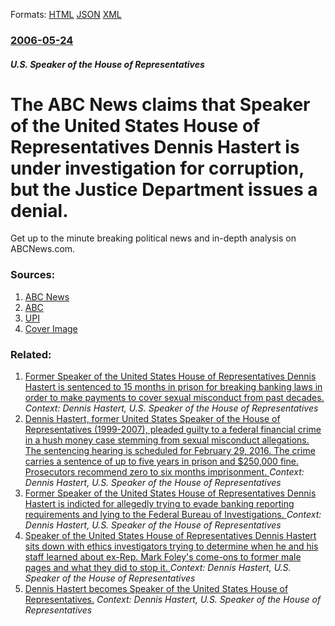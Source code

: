 
Formats: [HTML](/news/2006/05/24/the-abc-news-claims-that-speaker-of-the-united-states-house-of-representatives-dennis-hastert-is-under-investigation-for-corruption-but-th.html)  [JSON](/news/2006/05/24/the-abc-news-claims-that-speaker-of-the-united-states-house-of-representatives-dennis-hastert-is-under-investigation-for-corruption-but-th.json)  [XML](/news/2006/05/24/the-abc-news-claims-that-speaker-of-the-united-states-house-of-representatives-dennis-hastert-is-under-investigation-for-corruption-but-th.xml)  

### [2006-05-24](/news/2006/05/24/index.md)

##### U.S. Speaker of the House of Representatives
#  The ABC News claims that Speaker of the United States House of Representatives Dennis Hastert is under investigation for corruption, but the Justice Department issues a denial. 

Get up to the minute breaking political news and in-depth analysis on ABCNews.com.


### Sources:

1. [ABC News](http://abcnews.go.com/Politics/wireStory?id=1999490&CMP=OTC-RSSFeeds0312)
2. [ABC](http://www.abcnews.go.com/Politics/wireStory?id=2001422)
3. [UPI](http://www.upi.com/NewsTrack/view.php?StoryID=20060524-071351-4881r)
3. [Cover Image](//www.upi.com/img/upi-fb.png)

### Related:

1. [Former Speaker of the United States House of Representatives Dennis Hastert is sentenced to 15 months in prison for breaking banking laws in order to make payments to cover sexual misconduct from past decades. ](/news/2016/04/27/former-speaker-of-the-united-states-house-of-representatives-dennis-hastert-is-sentenced-to-15-months-in-prison-for-breaking-banking-laws-in.md) _Context: Dennis Hastert, U.S. Speaker of the House of Representatives_
2. [Dennis Hastert, former United States Speaker of the House of Representatives (1999-2007), pleaded guilty to a federal financial crime in a hush money case stemming from sexual misconduct allegations. The sentencing hearing is scheduled for February 29, 2016. The crime carries a sentence of up to five years in prison and $250,000 fine. Prosecutors recommend zero to six months imprisonment. ](/news/2015/10/28/dennis-hastert-former-united-states-speaker-of-the-house-of-representatives-1999a2007-pleaded-guilty-to-a-federal-financial-crime-in-a.md) _Context: Dennis Hastert, U.S. Speaker of the House of Representatives_
3. [Former Speaker of the United States House of Representatives Dennis Hastert is indicted for allegedly trying to evade banking reporting requirements and lying to the Federal Bureau of Investigations. ](/news/2015/05/28/former-speaker-of-the-united-states-house-of-representatives-dennis-hastert-is-indicted-for-allegedly-trying-to-evade-banking-reporting-requ.md) _Context: Dennis Hastert, U.S. Speaker of the House of Representatives_
4. [ Speaker of the United States House of Representatives Dennis Hastert sits down with ethics investigators trying to determine when he and his staff learned about ex-Rep. Mark Foley's come-ons to former male pages and what they did to stop it. ](/news/2006/10/24/speaker-of-the-united-states-house-of-representatives-dennis-hastert-sits-down-with-ethics-investigators-trying-to-determine-when-he-and-hi.md) _Context: Dennis Hastert, U.S. Speaker of the House of Representatives_
5. [ Dennis Hastert becomes Speaker of the United States House of Representatives.](/news/1999/01/6/dennis-hastert-becomes-speaker-of-the-united-states-house-of-representatives.md) _Context: Dennis Hastert, U.S. Speaker of the House of Representatives_
